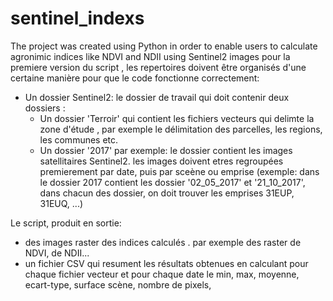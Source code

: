 # sentinel_indexs
The project was created using Python in order to enable users to calculate agronimic indices like NDVI and NDII using Sentinel2 images
pour la premiere version du script , les repertoires doivent être organisés d'une certaine manière pour que le code fonctionne correctement:
* Un dossier Sentinel2: le dossier de travail qui doit contenir deux dossiers : 
  - Un dossier 'Terroir' qui contient les fichiers vecteurs qui delimte la zone d'étude , par exemple le délimitation des parcelles, les        regions, les communes etc. 
  - Un dossier '2017' par exemple: le dossier contient les images satellitaires Sentinel2. les images doivent etres regroupées premierement      par date, puis par sceène ou emprise (exemple: dans le dossier 2017 contient les dossier '02_05_2017' et '21_10_2017', dans chacun des      dossier, on doit trouver les emprises 31EUP, 31EUQ, ...)
  
 Le script, produit en sortie:
  - des images raster des indices calculés . par exemple des raster de NDVI, de NDII...
  - un fichier CSV qui resument les résultats obtenues en calculant pour chaque fichier vecteur et pour chaque date le min, max, moyenne,     ecart-type, surface scène, nombre de pixels, 
  
    
    
